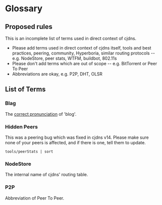 # Glossary

## Proposed rules

This is an incomplete list of terms used in direct context of cjdns.

- Please add terms used in direct context of cjdns itself, tools and best practices, peering,
  community, Hyperboria, similar routing protocols --
  e.g. NodeStore, peer stats, WTFM, buildbot, 802.11s
- Please don't add terms which are out of scope --
  e.g. BitTorrent or Peer To Peer
- Abbreviations are okay, e.g. P2P, DHT, OLSR

## List of Terms

### Blag

The [correct pronunciation](http://xkcd.com/148/) of 'blog'.

### Hidden Peers

This was a peering bug which was fixed in cjdns v14. Please make sure none of
your peers is affected, and if there is one, tell them to update.

    tools/peerStats | sort

### NodeStore

The internal name of cjdns' routing table.

### P2P

Abbreviation of Peer To Peer.

